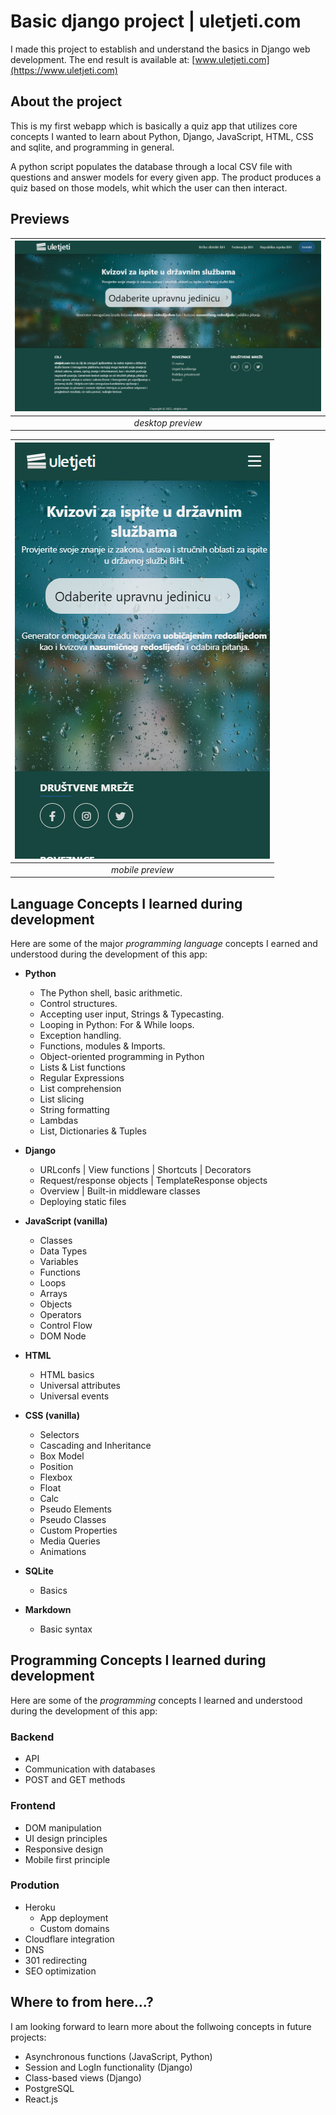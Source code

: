 # Basic django project | uletjeti.com

I made this project to establish and understand the basics in Django web development.
The end result is available at: [www.uletjeti.com](https://www.uletjeti.com)

## About the project

This is my first webapp which is basically a quiz app that utilizes core concepts I wanted to learn about Python, Django, JavaScript, HTML, CSS and sqlite, and programming in general.

A python script populates the database through a local CSV file with questions and answer models for every given app. The product produces a quiz based on those models, whit which the user can then interact.

## Previews

| ![uletjeti desktop](previews/uletjeti%20preview%20desktop.png) |
| :------------------------------------------------------------: |
|                       _desktop preview_                        |

| ![uletjeti mobile](previews/uletjeti%20preview%20mobile.png) |
| :----------------------------------------------------------: |
|                       _mobile preview_                       |

## Language Concepts I learned during development

Here are some of the major _programming language_ concepts I earned and understood during the development of this app:

- **Python**

  - The Python shell, basic arithmetic.
  - Control structures.
  - Accepting user input, Strings & Typecasting.
  - Looping in Python: For & While loops.
  - Exception handling.
  - Functions, modules & Imports.
  - Object-oriented programming in Python
  - Lists & List functions
  - Regular Expressions
  - List comprehension
  - List slicing
  - String formatting
  - Lambdas
  - List, Dictionaries & Tuples

- **Django**

  - URLconfs | View functions | Shortcuts | Decorators
  - Request/response objects | TemplateResponse objects
  - Overview | Built-in middleware classes
  - Deploying static files

- **JavaScript (vanilla)**
  - Classes
  - Data Types
  - Variables
  - Functions
  - Loops
  - Arrays
  - Objects
  - Operators
  - Control Flow
  - DOM Node
- **HTML**
  - HTML basics
  - Universal attributes
  - Universal events
- **CSS (vanilla)**
  - Selectors
  - Cascading and Inheritance
  - Box Model
  - Position
  - Flexbox
  - Float
  - Calc
  - Pseudo Elements
  - Pseudo Classes
  - Custom Properties
  - Media Queries
  - Animations
- **SQLite**

  - Basics

- **Markdown**
  - Basic syntax

## Programming Concepts I learned during development

Here are some of the _programming_ concepts I learned and understood during the development of this app:

### Backend

- API
- Communication with databases
- POST and GET methods

### Frontend

- DOM manipulation
- UI design principles
- Responsive design
- Mobile first principle

### Prodution

- Heroku
  - App deployment
  - Custom domains
- Cloudflare integration
- DNS
- 301 redirecting
- SEO optimization

## Where to from here...?

I am looking forward to learn more about the follwoing concepts in future projects:

- Asynchronous functions (JavaScript, Python)
- Session and LogIn functionality (Django)
- Class-based views (Django)
- PostgreSQL
- React.js

